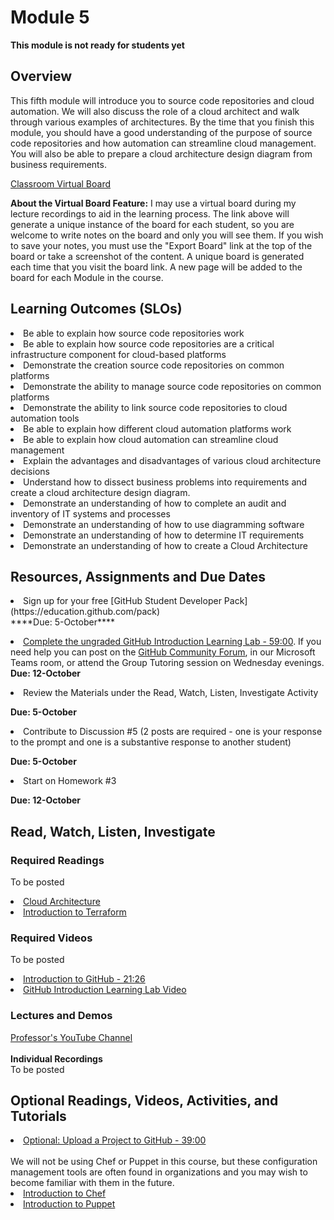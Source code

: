 # Module 5
****This module is not ready for students yet****

## Overview
This fifth module will introduce you to source code repositories and cloud automation.  We will also discuss the role of a cloud architect and walk through various examples of architectures.  By the time that you finish this module, you should have a good understanding of the purpose of source code repositories and how automation can streamline cloud management.  You will also be able to prepare a cloud architecture design diagram from business requirements.  


[Classroom Virtual Board](https://www.thomasu.me/boards/cloudmgmt-fall2020)

****About the Virtual Board Feature:****
I may use a virtual board during my lecture recordings to aid in the learning process.  The link above will generate a unique instance of the board for each student, so you are welcome to write notes on the board and only you will see them.  If you wish to save your notes, you must use the "Export Board" link at the top of the board or take a screenshot of the content.  A unique board is generated each time that you visit the board link.  A new page will be added to the board for each Module in the course.<br>


## Learning Outcomes (SLOs)
<li>Be able to explain how source code repositories work<br>
<li>Be able to explain how source code repositories are a critical infrastructure component for cloud-based platforms<br>
<li>Demonstrate the creation source code repositories on common platforms<br>
<li>Demonstrate the ability to manage source code repositories on common platforms<br>
<li>Demonstrate the ability to link source code repositories to cloud automation tools<br>
<li>Be able to explain how different cloud automation platforms work<br>
<li>Be able to explain how cloud automation can streamline cloud management<br>
<li>Explain the advantages and disadvantages of various cloud architecture decisions<br>
<li>Understand how to dissect business problems into requirements and create a cloud architecture design diagram.<br>
<li>Demonstrate an understanding of how to complete an audit and inventory of IT systems and processes<br>
<li>Demonstrate an understanding of how to use diagramming software<br>
<li>Demonstrate an understanding of how to determine IT requirements<br>
<li>Demonstrate an understanding of how to create a Cloud Architecture<br>

## Resources, Assignments and Due Dates

<li>Sign up for your free [GitHub Student Developer Pack](https://education.github.com/pack)<br>
****Due: 5-October**** <br>

[<li>Complete the ungraded GitHub Introduction Learning Lab - 59:00](https://lab.github.com/githubtraining/introduction-to-github). If you need help you can post on the [GitHub Community Forum](https://github.community/t5/GitHub-Learning-Lab/bd-p/learn), in our Microsoft Teams room, or attend the Group Tutoring session on Wednesday evenings.<br>
****Due: 12-October****<br>

<li>Review the Materials under the Read, Watch, Listen, Investigate Activity<br>

****Due: 5-October****

<li>Contribute to Discussion #5 (2 posts are required - one is your response to the prompt and one is a substantive response to another student) <br>

****Due: 5-October**** <br>

<li>Start on Homework #3 <br>

****Due: 12-October**** <br>


## Read, Watch, Listen, Investigate
### Required Readings
To be posted<br>
[<li>Cloud Architecture](https://github.com/captainarcher/cloud-management-course/tree/master/learningresources/module5/cloud-architecture.md)<br>
[<li>Introduction to Terraform](https://www.terraform.io/intro/index.html)<br>

### Required Videos
To be posted<br>
[<li>Introduction to GitHub - 21:26](https://youtu.be/sz6zfrQpCQg)<br>
[<li>GitHub Introduction Learning Lab Video](https://youtu.be/sz6zfrQpCQg)<br>


### Lectures and Demos
[Professor's YouTube Channel](https://www.youtube.com/channel/UC3vqKF4jspXh8hxFLpTfsyw?view_as=subscriber)<br><br>
****Individual Recordings****<br>
To be posted

## Optional Readings, Videos, Activities, and Tutorials
[<li>Optional: Upload a Project to GitHub - 39:00](https://lab.github.com/githubtraining/uploading-your-project-to-github)<br><br>
We will not be using Chef or Puppet in this course, but these configuration management tools are often found in organizations and you may wish to become familiar with them in the future.<br>
[<li>Introduction to Chef](https://www.youtube.com/watch?v=jlwGcgFfcnU)<br>
[<li>Introduction to Puppet](https://www.youtube.com/watch?v=Gs1MTLe0Ar0)

